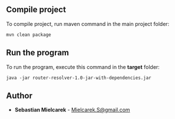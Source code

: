 ## Compile project
To compile project, run maven command in the main project folder:

`mvn clean package`

## Run the program
To run the program, execute this command in the **target** folder:

`java -jar router-resolver-1.0-jar-with-dependencies.jar`

## Author

* **Sebastian Mielcarek** - [Mielcarek.S@gmail.com](mailto:Mielcarek.S@gmail.com) 